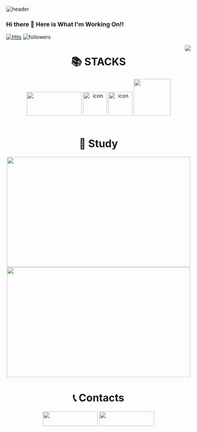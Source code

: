 <!--Header-->
![header](https://capsule-render.vercel.app/api?type=wave&color=auto&customColorList=0,2,2,5,30&height=300&section=header&text=Welcome%20GitHub&fontSize=80&fontAlignY=40&desc=GonoBae&animation=twinkling)
### Hi there 👋 Here is What I'm Working On!!
<!--Hits--> 
[![Hits](https://hits.seeyoufarm.com/api/count/incr/badge.svg?url=https://github.com/GonoBae&count_bg=%23099DD7&title_bg=%23555555&icon=&icon_color=%23E7E7E7&title=hits&edge_flat=false)](https://hits.seeyoufarm.com)
![followers](https://img.shields.io/github/followers/GonoBae?style=social)

<img align='right' src="http://mazassumnida.wtf/api/v2/generate_badge?boj=qldrhqorhsh">


<div align=center><h1>📚 STACKS</h1></div>
<div align=center>
<img src="https://img.shields.io/badge/Unity-black?style=for-the-badge&logo=Unity&logoColor=white", width = "150" height = "65">
<img src="https://techstack-generator.vercel.app/csharp-icon.svg" alt="icon" width="65" height="65" />
<img src="https://techstack-generator.vercel.app/cpp-icon.svg" alt="icon" width="65" height="65" />  
<img src="https://img.shields.io/badge/C-339AF0?style=for-the-badge&logo=C&logoColor=white", width = "100", height = "100">
</div>

<br/>

<div align=middle>
<div align=middle><h1>📄 Study</h1></div>
<!--GitHub Stats-->
<img align='middle' src="https://github-readme-stats.vercel.app/api?username=GonoBae&theme=tokyonight&show_icons=true", width = 500, height = 300>
<!--Top Langs-->
<img align='' src="https://github-readme-stats.vercel.app/api/top-langs/?username=GonoBae&layout=compact&theme=tokyonight", width = 500, height = 300>


<div align=middle><h1>📞 Contacts</h1></div>
<a href="https://medium.com/me/stories/public" target="_blank"><img src="https://img.shields.io/badge/MediumBlog-blueviolet?style=flat-square&logo=Medium&logoColor=white", width = "150" height = "40"/></a>
<a href="https://gonobae.github.io/" target="_blank"><img src="https://img.shields.io/badge/GitHubPost-blueviolet?style=flat-square&logo=GitHub Pages&logoColor=white", width = "150" height = "40"/></a>
</div>
